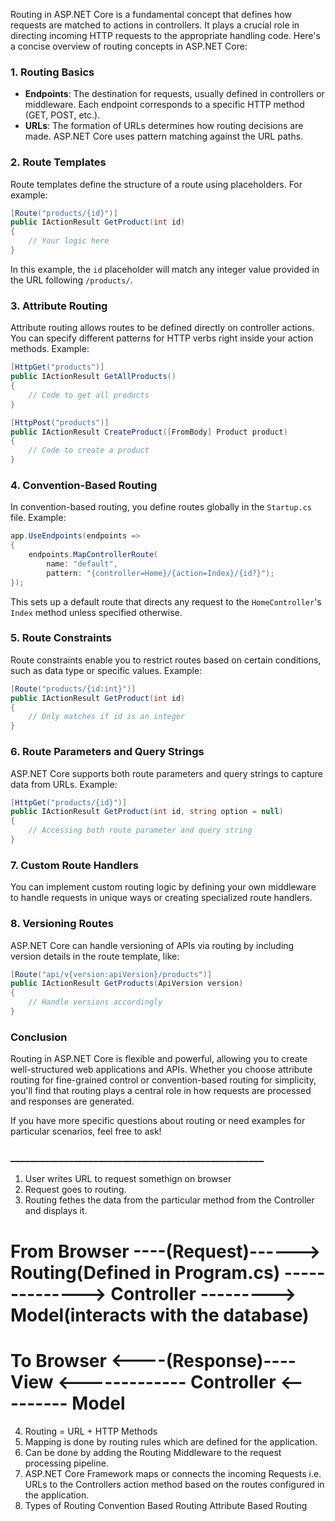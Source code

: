 Routing in ASP.NET Core is a fundamental concept that defines how requests are matched to actions in controllers. It plays a crucial role in directing incoming HTTP requests to the appropriate handling code. Here's a concise overview of routing concepts in ASP.NET Core:

### 1. **Routing Basics**
- **Endpoints**: The destination for requests, usually defined in controllers or middleware. Each endpoint corresponds to a specific HTTP method (GET, POST, etc.).
- **URLs**: The formation of URLs determines how routing decisions are made. ASP.NET Core uses pattern matching against the URL paths.

### 2. **Route Templates**
Route templates define the structure of a route using placeholders. For example:

```csharp
[Route("products/{id}")]
public IActionResult GetProduct(int id)
{
    // Your logic here
}
```

In this example, the `id` placeholder will match any integer value provided in the URL following `/products/`.

### 3. **Attribute Routing**
Attribute routing allows routes to be defined directly on controller actions. You can specify different patterns for HTTP verbs right inside your action methods. Example:

```csharp
[HttpGet("products")]
public IActionResult GetAllProducts()
{
    // Code to get all products
}

[HttpPost("products")]
public IActionResult CreateProduct([FromBody] Product product)
{
    // Code to create a product
}
```

### 4. **Convention-Based Routing**
In convention-based routing, you define routes globally in the `Startup.cs` file. Example:

```csharp
app.UseEndpoints(endpoints =>
{
    endpoints.MapControllerRoute(
        name: "default",
        pattern: "{controller=Home}/{action=Index}/{id?}");
});
```

This sets up a default route that directs any request to the `HomeController`'s `Index` method unless specified otherwise.

### 5. **Route Constraints**
Route constraints enable you to restrict routes based on certain conditions, such as data type or specific values. Example:

```csharp
[Route("products/{id:int}")]
public IActionResult GetProduct(int id)
{
    // Only matches if id is an integer
}
```

### 6. **Route Parameters and Query Strings**
ASP.NET Core supports both route parameters and query strings to capture data from URLs. Example:

```csharp
[HttpGet("products/{id}")]
public IActionResult GetProduct(int id, string option = null)
{
    // Accessing both route parameter and query string
}
```

### 7. **Custom Route Handlers**
You can implement custom routing logic by defining your own middleware to handle requests in unique ways or creating specialized route handlers.

### 8. **Versioning Routes**
ASP.NET Core can handle versioning of APIs via routing by including version details in the route template, like:

```csharp
[Route("api/v{version:apiVersion}/products")]
public IActionResult GetProducts(ApiVersion version)
{
    // Handle versions accordingly
}
```

### Conclusion
Routing in ASP.NET Core is flexible and powerful, allowing you to create well-structured web applications and APIs. Whether you choose attribute routing for fine-grained control or convention-based routing for simplicity, you'll find that routing plays a central role in how requests are processed and responses are generated.

If you have more specific questions about routing or need examples for particular scenarios, feel free to ask!


### ____________________________________________________ ###

1. User writes URL to request somethign on browser
2. Request goes to routing.
3. Routing fethes the data from the particular method from the Controller and displays it. 


# From Browser ----(Request)------> Routing(Defined in Program.cs) --------------> Controller ---------> Model(interacts with the database)

# To Browser   <----(Response)----   View    <------------- Controller <--------- Model              

4. Routing = URL + HTTP Methods
5. Mapping is done by routing rules which are defined for the application. 
6. Can be done by adding the Routing Middleware to the request processing pipeline. 
7. ASP.NET Core Framework maps or connects the incoming Requests i.e. URLs to the Controllers action method based on the routes configured in the application.
8. Types of Routing
    Convention Based Routing
    Attribute Based Routing
